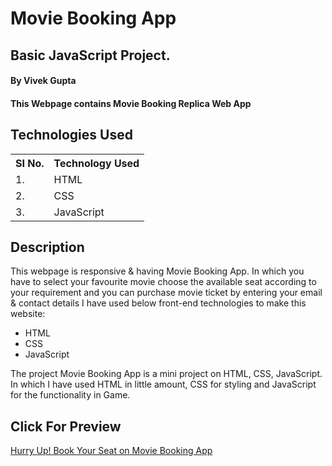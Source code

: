 # Movie Booking App

## Basic JavaScript Project. 

#### By Vivek Gupta

#### This Webpage contains Movie Booking Replica Web App

## Technologies Used

<table>
    <tr>
        <th>
            SI No.
            </th>
                <th>
            Technology Used
            </th>
    </tr>
    <tr>
        <td>
            1.
        </td>
        <td>
            HTML
        </td>
    </tr>
    <tr>
        <td>
            2.
        </td>
        <td>
            CSS
        </td>
    </tr>
    <tr>
        <td>
            3.
        </td>
        <td>
            JavaScript
        </td>
    </tr>
    
 </table>
    

## Description
This webpage is responsive & having Movie Booking App. In which you have to select your favourite movie choose the available seat according to your requirement and you can purchase movie ticket by entering your email & contact details
I have used below front-end technologies to make this website:

* HTML
* CSS
* JavaScript

<p>
The project Movie Booking App is a mini project on HTML, CSS, JavaScript. In which I have used HTML in little amount, CSS for styling and JavaScript for the functionality in Game.
</p>

## Click For Preview
<a href="https://thewisdomgupta.github.io/Movie-Booking-App/">Hurry Up! Book Your Seat on Movie Booking App</a>
